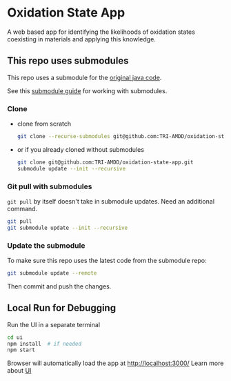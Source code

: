 # Oxidation State App
A web based app for identifying the likelihoods of oxidation states coexisting in materials and applying this knowledge.

## This repo uses submodules

This repo uses a submodule for the [original java code](https://github.com/TRI-AMDD/oxidationStates). 

See this [submodule guide](https://git-scm.com/book/en/v2/Git-Tools-Submodules) for working with submodules.

### Clone

- clone from scratch
    ```bash
    git clone --recurse-submodules git@github.com:TRI-AMDD/oxidation-state-app.git
    ```
- or if you already cloned without submodules
    ```bash
    git clone git@github.com:TRI-AMDD/oxidation-state-app.git
    submodule update --init --recursive
    ```

### Git pull with submodules

`git pull` by itself doesn't take in submodule updates. Need an additional command.

```bash
git pull
git submodule update --init --recursive
```
  
### Update the submodule

To make sure this repo uses the latest code from the submodule repo:

```bash
git submodule update --remote
```

Then commit and push the changes.


## Local Run for Debugging




Run the UI in a separate terminal

```bash
cd ui
npm install  # if needed
npm start
```

Browser will automatically load the app at <http://localhost:3000/>
Learn more about [UI](ui/README.md)

